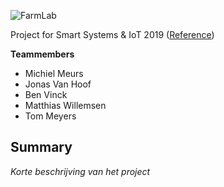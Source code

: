 ![FarmLab](https://raw.githubusercontent.com/APLearning/FarmLab-Prep/master/branding/plant_header.png "FarmLab")

Project for Smart Systems & IoT 2019 ([Reference](https://luytsm.gitbook.io/ssys-cursus/projecten/lab_farm))

**Teammembers**
- Michiel Meurs
- Jonas Van Hoof
- Ben Vinck
- Matthias Willemsen
- Tom Meyers

## Summary
*Korte beschrijving van het project*
